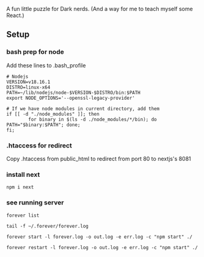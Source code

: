 A fun little puzzle for Dark nerds.
(And a way for me to teach myself some React.)

## Setup

### bash prep for node

Add these lines to .bash_profile
```
# Nodejs
VERSION=v18.16.1
DISTRO=linux-x64
PATH=~/lib/nodejs/node-$VERSION-$DISTRO/bin:$PATH
export NODE_OPTIONS='--openssl-legacy-provider'

# If we have node modules in current directory, add them
if [[ -d "./node_modules" ]]; then
        for binary in $(ls -d ./node_modules/*/bin); do PATH="$binary:$PATH"; done;
fi;
```

### .htaccess for redirect
Copy .htaccess from public_html to redirect from port 80 to nextjs's 8081


### install next
`npm i next`

### see running server
`forever list`

`tail -f ~/.forever/forever.log`

`forever start -l forever.log -o out.log -e err.log -c "npm start" ./`

`forever restart -l forever.log -o out.log -e err.log -c "npm start" ./`
